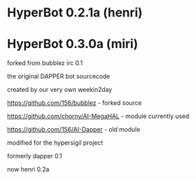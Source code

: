 # HyperBot 0.2.1a (henri)

# HyperBot 0.3.0a (miri)

forked from bubblez irc 0.1

the original DAPPER bot sourcecode

created by our very own weekin2day

https://github.com/156/bubblez - forked source

https://github.com/chorny/AI-MegaHAL - module currently used

https://github.com/156/AI-Dapper - old module


modified for the hypersigil project

formerly dapper 0.1

now henri 0.2a

